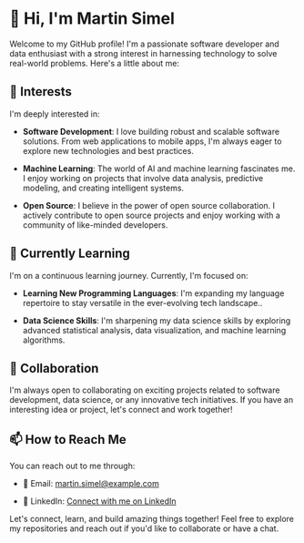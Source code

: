 <!--- 👋 Hi, I’m @MartinSimel -->
<!--- 👀 I’m interested in ... -->
<!--- 🌱 I’m currently learning ... -->
<!--- 💞️ I’m looking to collaborate on ... -->
<!--- 📫 How to reach me ... -->

# 👋 Hi, I'm Martin Simel

Welcome to my GitHub profile! I'm a passionate software developer and data enthusiast with a strong interest in harnessing technology to solve real-world problems. Here's a little about me:

## 👀 Interests

I'm deeply interested in:

- **Software Development**: I love building robust and scalable software solutions. From web applications to mobile apps, I'm always eager to explore new technologies and best practices.

- **Machine Learning**: The world of AI and machine learning fascinates me. I enjoy working on projects that involve data analysis, predictive modeling, and creating intelligent systems.

- **Open Source**: I believe in the power of open source collaboration. I actively contribute to open source projects and enjoy working with a community of like-minded developers.

## 🌱 Currently Learning

I'm on a continuous learning journey. Currently, I'm focused on:

- **Learning New Programming Languages**: I'm expanding my language repertoire to stay versatile in the ever-evolving tech landscape..

- **Data Science Skills**: I'm sharpening my data science skills by exploring advanced statistical analysis, data visualization, and machine learning algorithms.

## 💞️ Collaboration

I'm always open to collaborating on exciting projects related to software development, data science, or any innovative tech initiatives. If you have an interesting idea or project, let's connect and work together!

## 📫 How to Reach Me

You can reach out to me through:

- 📧 Email: [martin.simel@example.com](mailto:martinsimel@gmail.com)

- 🔗 LinkedIn: [Connect with me on LinkedIn](https://www.linkedin.com/in/martinsimel/)

Let's connect, learn, and build amazing things together! Feel free to explore my repositories and reach out if you'd like to collaborate or have a chat.

<!---
MartinSimel/MartinSimel is a ✨ special ✨ repository because its `README.md` appears on my GitHub profile. You can click the "Preview" link to see how I've customized it.
--->
